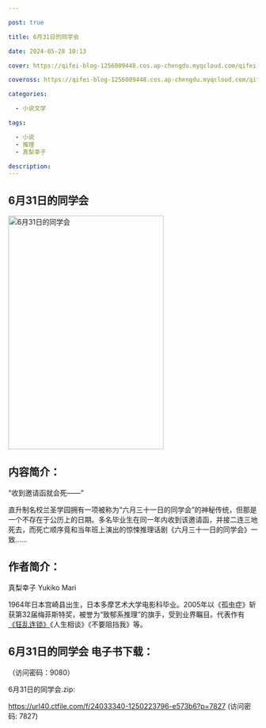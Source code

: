 ```yaml
---

post: true

title: 6月31日的同学会

date: 2024-05-28 10:13

cover: https://qifei-blog-1256009448.cos.ap-chengdu.myqcloud.com/qifei-blog/65f056f89f345e8d03423edd.jpg

coveross: https://qifei-blog-1256009448.cos.ap-chengdu.myqcloud.com/qifei-blog/65f056f89f345e8d03423edd.jpg

categories:

  - 小说文学

tags:

  - 小说
  - 推理
  - 真梨幸子

description:
---
```


## 6月31日的同学会
<img alt="6月31日的同学会 " class="aligncenter loaded" data-was-processed="true" decoding="async" fetchpriority="high" height="471" src="https://qifei-blog-1256009448.cos.ap-chengdu.myqcloud.com/qifei-blog/65f056f89f345e8d03423edd.jpg " style="cursor: zoom-in;" width="314"/>

## 内容简介：

“收到邀请函就会死——”

直升制名校兰圣学园拥有一项被称为“六月三十一日的同学会”的神秘传统，但那是一个不存在于公历上的日期。多名毕业生在同一年内收到该邀请函，并接二连三地死去，而死亡顺序竟和当年班上演出的惊悚推理话剧《六月三十一日的同学会》一致……

## 作者简介：

真梨幸子 Yukiko Mari

1964年日本宫崎县出生，日本多摩艺术大学电影科毕业。2005年以《孤虫症》斩获第32届梅菲斯特奖，被誉为“致郁系推理”的旗手，受到业界瞩目。代表作有<a href="https://www.huibooks.com/19144.html">《狂乱连锁》</a>《人生相谈》《不要阻挡我》等。

## 6月31日的同学会 电子书下载：

 （访问密码：9080）

6月31日的同学会.zip: 

https://url40.ctfile.com/f/24033340-1250223796-e573b6?p=7827 (访问密码: 7827)
